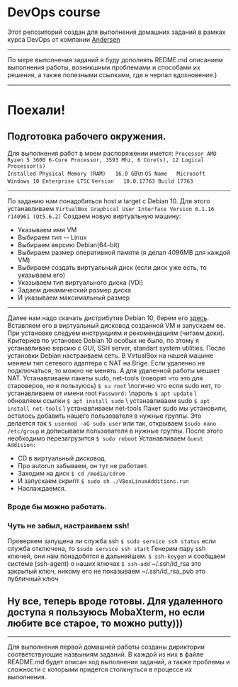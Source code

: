 # DevOps course
Этот репозиторий создан для выполнения домашних заданий в рамках курса DevOps от компании [Andersen](https://andersenlab.com/)
***
По мере выполнения заданий я буду дополнять REDME.md описанием выполнения работы, возникшими проблемами и способами их решения, а также полезными ссылками, где я черпал вдохновение.)
***
# Поехали!
## Подготовка рабочего окружения.
Для выполнения работ в моем распоряжении имется:
 `Processor	AMD Ryzen 5 3600 6-Core Processor, 3593 Mhz, 6 Core(s), 12 Logical Processor(s)`<br>
 `Installed Physical Memory (RAM)	16.0 GB`\n
 `OS Name	Microsoft Windows 10 Enterprise LTSC`
 `Version	10.0.17763 Build 17763`
***
По заданию нам понадобиться host и target с Debian 10.
Для этого устанавливаем `VirtualBox Graphical User Interface Version 6.1.16 r140961 (Qt5.6.2)`
Создаем новую виртуальную машину:
  * Указываем имя VM
  * Выбираем тип -- Linux
  * Выбираем версию   Debian(64-bit)
  * Выбираем размер оперативной памяти (я делал 4096MB для каждой VM)
  * Выбираем создать виртуальный диск (если диск уже есть, то указываем его)
  * Указываем тип виртуального диска (VDI)
  * Задаем динамический размер диска
  * И указываем максимальный размер
 ****
Далее нам надо скачать дистрибутив Debian 10, берем его [здесь](https://cdimage.debian.org/debian-cd/current/amd64/iso-cd/debian-10.8.0-amd64-netinst.iso).
Вставляем его в виртуальный дисковод созданной VM и запускаем ее. При установке следуем инструкциям и рекомендациям (читаем доки). Критериев по установке Debian 10 особых не было, по этому я устанавливаю версию с GUI, SSH server, standart system utilities.
После установки Debian настраиваем сеть. В VirtualBox на нашей машине меняем тип сетевого адаптера с NAT на Brige. Если удаленно не подключаться, то можно не менять. А для удаленной работы мешает NAT.
Устанавливаем пакеты sudo, net-tools (говорят что это для староверов, но я пользуюсь)
`$ su root` \\логично что если sudo нет, то устанавливаем от имени root
`Password:` \\пароль
`$ apt update` \\ обновляем ссылки
`$ apt install sudo` \\ устанавливаем sudo
`$ apt install net-tools` \\ устанавливаем net-tools
Пакет sudo мы установили, осталось добавить нашего пользователя в нужные группы.
Это делается так
`$ usermod -aG sudo user`
или так, открываем `$sudo nano /etc/group` и дописываем пользователя в нужные группы. После этого необходимо перезагрузится `$ sudo reboot`
Устанавливаем `Guest Addision:`
  * CD в виртуальный дисковод.
  * Про autorun забываем, он тут не работает.
  * Заходим на диск `$ cd /media/cdrom`
  * И запускаем скрипт `$ sudo sh ./VBoxLinuxAdditions.run`
  * Наслаждаемся.

### Вроде бы можно работать.
### Чуть не забыл, настраиваем ssh!
Проверяем запущена ли служба ssh
`$ sudo service ssh status`
если служба отключена, то
`$sudo service ssh start`
Генерим пару ssh ключей, они нам понадобятся в дальнейшем.
`$ ssh-keygen`
и сообщаем системе (ssh-agent) о наших ключах
`$ ssh-add`
~/.ssh/id_rsa это закрытый ключ, никому его не показываем
~/.ssh/id_rsa_pub это публичный ключ

## Ну все, теперь вроде готовы. Для удаленного доступа я пользуюсь MobaXterm, но если любите все старое, то можно putty)))
****
 
Для выполнения первой домашней работы созданы дириктории соответствующие назвыниям заданий. В каждой из них в файле README.md будет описан ход выполнения заданий, а также проблемы и сложности с которыми придется столкнуться в процессе их выполнения.
